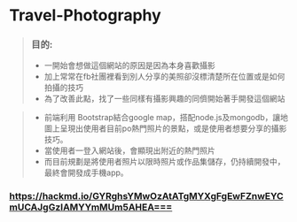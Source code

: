 # Travel-Photography
>### 目的:
>* 一開始會想做這個網站的原因是因為本身喜歡攝影
>* 加上常常在fb社團裡看到別人分享的美照卻沒標清楚所在位置或是如何拍攝的技巧
>* 為了改善此點，找了一些同樣有攝影興趣的同儕開始著手開發這個網站

>* 前端利用 Bootstrap結合google map，搭配node.js及mongodb，讓地圖上呈現出使用者目前po熱門照片的景點，或是使用者想要分享的攝影技巧。
>* 當使用者一登入網站後，會顯現出附近的熱門照片
>* 而目前規劃是將使用者照片以限時照片或作品集儲存，仍持續開發中，最終會開發成手機app。

### https://hackmd.io/GYRghsYMwOzAtATgMYXgFgEwFZnwEYCmUCAJgGzIAMYYmMUm5AHEA===
